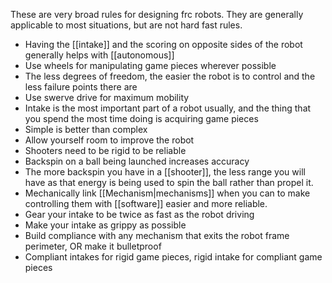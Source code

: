 These are very broad rules for designing frc robots. They are generally applicable to most situations, but are not hard fast rules.

- Having the [[intake]] and the scoring on opposite sides of the robot generally helps with [[autonomous]]
- Use wheels for manipulating game pieces wherever possible
- The less degrees of freedom, the easier the robot is to control and the less failure points there are
- Use swerve drive for maximum mobility
- Intake is the most important part of a robot usually, and the thing that you spend the most time doing is acquiring game pieces
- Simple is better than complex
- Allow yourself room to improve the robot
- Shooters need to be rigid to be reliable
- Backspin on a ball being launched increases accuracy
- The more backspin you have in a [[shooter]], the less range you will have as that energy is being used to spin the ball rather than propel it.
- Mechanically link [[Mechanism|mechanisms]] when you can to make controlling them with [[software]] easier and more reliable.
- Gear your intake to be twice as fast as the robot driving
- Make your intake as grippy as possible
- Build compliance with any mechanism that exits the robot frame perimeter, OR make it bulletproof
- Compliant intakes for rigid game pieces, rigid intake for compliant game pieces